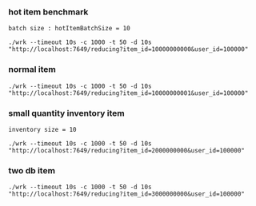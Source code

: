 ### hot item benchmark

```
batch size : hotItemBatchSize = 10

./wrk --timeout 10s -c 1000 -t 50 -d 10s "http://localhost:7649/reducing?item_id=10000000000&user_id=100000"
```

### normal item

```
./wrk --timeout 10s -c 1000 -t 50 -d 10s "http://localhost:7649/reducing?item_id=10000000001&user_id=100000"
```

### small quantity inventory item

```
inventory size = 10

./wrk --timeout 10s -c 1000 -t 50 -d 10s "http://localhost:7649/reducing?item_id=2000000000&user_id=100000"
```

### two db item

```
./wrk --timeout 10s -c 1000 -t 50 -d 10s "http://localhost:7649/reducing?item_id=3000000000&user_id=100000"
```
